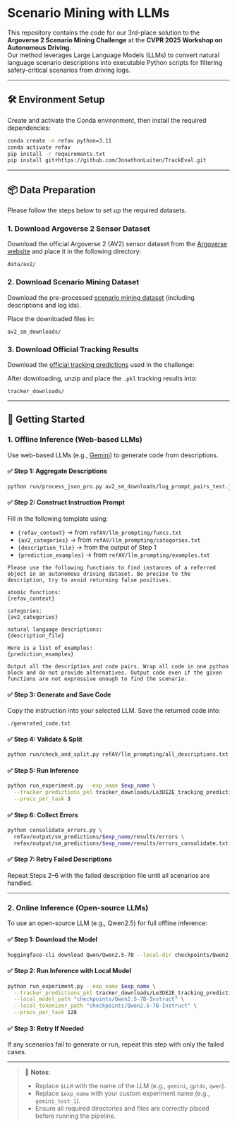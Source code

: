 # Scenario Mining with LLMs

This repository contains the code for our 3rd-place solution to the **Argoverse 2 Scenario Mining Challenge** at the **CVPR 2025 Workshop on Autonomous Driving**.  
Our method leverages Large Language Models (LLMs) to convert natural language scenario descriptions into executable Python scripts for filtering safety-critical scenarios from driving logs.

---

## 🛠 Environment Setup

Create and activate the Conda environment, then install the required dependencies:

```bash
conda create -n refav python=3.11
conda activate refav
pip install -r requirements.txt
pip install git+https://github.com/JonathonLuiten/TrackEval.git
```

---

## 📦 Data Preparation

Please follow the steps below to set up the required datasets.

### 1. Download Argoverse 2 Sensor Dataset

Download the official Argoverse 2 (AV2) sensor dataset from the [Argoverse website](https://www.argoverse.org/av2.html) and place it in the following directory:

```
data/av2/
```

### 2. Download Scenario Mining Dataset

Download the pre-processed [scenario mining dataset](https://huggingface.co/datasets/CainanD/RefAV/tree/main) (including descriptions and log ids).

Place the downloaded files in:

```
av2_sm_downloads/
```

### 3. Download Official Tracking Results

Download the [official tracking predictions](https://drive.google.com/file/d/1X19D5pBBO56eb_kvPOePLLhHDCsY0yql/view) used in the challenge:

After downloading, unzip and place the `.pkl` tracking results into:

```
tracker_downloads/
```

---

## 🚀 Getting Started

### 1. Offline Inference (Web-based LLMs)

Use web-based LLMs (e.g., [Gemini](https://aistudio.google.com/prompts/new_chat)) to generate code from descriptions.

#### ✅ Step 1: Aggregate Descriptions

```bash
python run/process_json_pro.py av2_sm_downloads/log_prompt_pairs_test.json -o refAV/llm_prompting/all_descriptions.txt
```

#### ✅ Step 2: Construct Instruction Prompt

Fill in the following template using:

- `{refav_context}` → from `refAV/llm_prompting/funcs.txt`
- `{av2_categories}` → from `refAV/llm_prompting/categories.txt`
- `{description_file}` → from the output of Step 1
- `{prediction_examples}` → from `refAV/llm_prompting/examples.txt`

```text
Please use the following functions to find instances of a referred object in an autonomous driving dataset. Be precise to the description, try to avoid returning false positives.

atomic functions:
{refav_context}

categories:
{av2_categories}

natural language descriptions:
{description_file}

Here is a list of examples:
{prediction_examples}

Output all the description and code pairs. Wrap all code in one python block and do not provide alternatives. Output code even if the given functions are not expressive enough to find the scenario.
```

#### ✅ Step 3: Generate and Save Code

Copy the instruction into your selected LLM. Save the returned code into:

```
./generated_code.txt
```

#### ✅ Step 4: Validate & Split

```bash
python run/check_and_split.py refAV/llm_prompting/all_descriptions.txt generated_code.txt output/llm_code_predictions/$LLM
```

#### ✅ Step 5: Run Inference

```bash
python run_experiment.py --exp_name $exp_name \
  --tracker_predictions_pkl tracker_downloads/Le3DE2E_tracking_predictions_val.pkl \
  --procs_per_task 3
```

#### ✅ Step 6: Collect Errors

```bash
python consolidate_errors.py \
  refav/output/sm_predictions/$exp_name/results/errors \
  refav/output/sm_predictions/$exp_name/results/errors_consolidate.txt
```

#### ✅ Step 7: Retry Failed Descriptions

Repeat Steps 2–6 with the failed description file until all scenarios are handled.

---

### 2. Online Inference (Open-source LLMs)

To use an open-source LLM (e.g., Qwen2.5) for full offline inference:

#### ✅ Step 1: Download the Model

```bash
huggingface-cli download Qwen/Qwen2.5-7B --local-dir checkpoints/Qwen2.5-7B
```

#### ✅ Step 2: Run Inference with Local Model

```bash
python run_experiment.py --exp_name $exp_name \
  --tracker_predictions_pkl tracker_downloads/Le3DE2E_tracking_predictions_val.pkl \
  --local_model_path "checkpoints/Qwen2.5-7B-Instruct" \
  --local_tokenizer_path "checkpoints/Qwen2.5-7B-Instruct" \
  --procs_per_task 128
```

#### ✅ Step 3: Retry If Needed

If any scenarios fail to generate or run, repeat this step with only the failed cases.

---

> 🔁 **Notes**:
> - Replace `$LLM` with the name of the LLM (e.g., `gemini`, `gpt4o`, `qwen`).
> - Replace `$exp_name` with your custom experiment name (e.g., `gemini_test_1`).
> - Ensure all required directories and files are correctly placed before running the pipeline.

